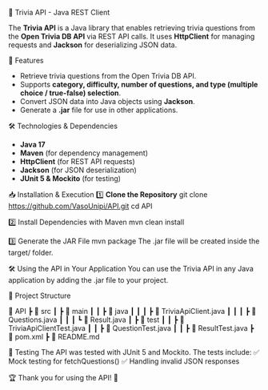 🎯 Trivia API - Java REST Client

The **Trivia API** is a Java library that enables retrieving trivia questions from the **Open Trivia DB API** via REST API calls. It uses **HttpClient** for managing requests and **Jackson** for deserializing JSON data.

🚀 Features
- Retrieve trivia questions from the Open Trivia DB API.
- Supports **category, difficulty, number of questions, and type (multiple choice / true-false) selection**.
- Convert JSON data into Java objects using **Jackson**.
- Generate a **.jar** file for use in other applications.

🛠️ Technologies & Dependencies
- **Java 17**
- **Maven** (for dependency management)
- **HttpClient** (for REST API requests)
- **Jackson** (for JSON deserialization)
- **JUnit 5 & Mockito** (for testing)

📥 Installation & Execution
1️⃣ **Clone the Repository**
git clone https://github.com/VasoUnipi/API.git
cd API

2️⃣ Install Dependencies with Maven
mvn clean install

3️⃣ Generate the JAR File
mvn package
The .jar file will be created inside the target/ folder.

🛠️ Using the API in Your Application
You can use the Trivia API in any Java application by adding the .jar file to your project.

📂 Project Structure

📁 API
 ┣ 📂 src
 ┃ ┣ 📂 main
 ┃ ┃ ┣ 📂 java
 ┃ ┃ ┃ ┣ 📜 TriviaApiClient.java
 ┃ ┃ ┃ ┣ 📜 Questions.java
 ┃ ┃ ┃ ┗ 📜 Result.java
 ┃ ┣ 📂 test
 ┃ ┃ ┣ 📜 TriviaApiClientTest.java
 ┃ ┃ ┣ 📜 QuestionTest.java
 ┃ ┃ ┣ 📜 ResultTest.java
 ┣ 📜 pom.xml
 ┣ 📜 README.md

🧪 Testing
The API was tested with JUnit 5 and Mockito. The tests include: 
✅ Mock testing for fetchQuestions()
✅ Handling invalid JSON responses

🏆 Thank you for using the API! 🎉
